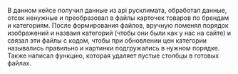В данном кейсе получил данные из api русклимата, обработал данные, отсек ненужные и преобразовал в файлы карточек товаров по брендам и категориям. После формирования файлов, вручную поменял порядок изображений и назваия категорий (чтобы они были как у нас на сайте) и связал эти файлы с кодом, чтобы при обновлении цен категории назывались правильно и картинки подгружались в нужном порядке. Также написал функцию, которая удаляет пустые столбцы в готовых файлах.
